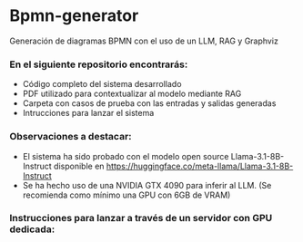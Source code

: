 # Bpmn-generator
Generación de diagramas BPMN con el uso de un LLM, RAG y Graphviz

### En el siguiente repositorio encontrarás:

- Código completo del sistema desarrollado
- PDF utilizado para contextualizar al modelo mediante RAG
- Carpeta con casos de prueba con las entradas y salidas generadas
- Intrucciones para lanzar el sistema

### Observaciones a destacar:

- El sistema ha sido probado con el modelo open source Llama-3.1-8B-Instruct disponible en https://huggingface.co/meta-llama/Llama-3.1-8B-Instruct
- Se ha hecho uso de una NVIDIA GTX 4090 para inferir al LLM. (Se recomienda como mínimo una GPU con 6GB de VRAM)

### Instrucciones para lanzar a través de un servidor con GPU dedicada:
